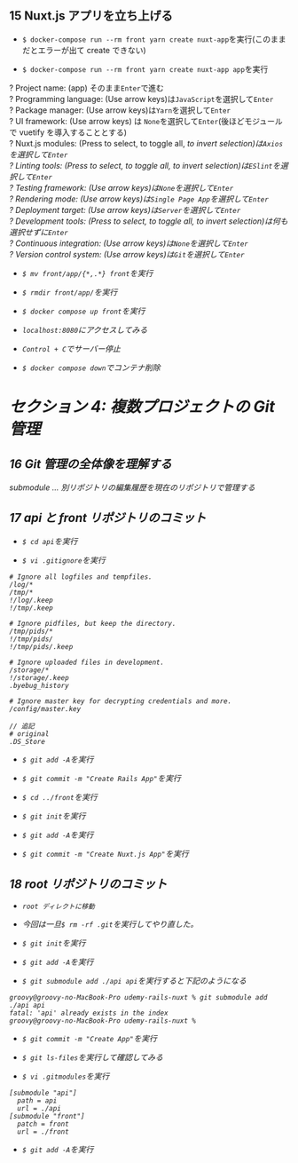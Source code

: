 ## 15 Nuxt.js アプリを立ち上げる

- `$ docker-compose run --rm front yarn create nuxt-app`を実行(このままだとエラーが出て create できない)<br>

* `$ docker-compose run --rm front yarn create nuxt-app app`を実行<br>

? Project name: (app) そのまま`Enter`で進む<br>
? Programming language: (Use arrow keys)は`JavaScript`を選択して`Enter`<br>
? Package manager: (Use arrow keys)は`Yarn`を選択して`Enter`<br>
? UI framework: (Use arrow keys) は `None`を選択して`Enter`(後ほどモジュールで vuetify を導入することとする)<br>
? Nuxt.js modules: (Press <space> to select, <a> to toggle all, <i> to invert selection)は`Axios`を選択して`Enter`<br>
? Linting tools: (Press <space> to select, <a> to toggle all, <i> to invert selection)は`ESlint`を選択して`Enter`<br>
? Testing framework: (Use arrow keys)は`None`を選択して`Enter`<br>
? Rendering mode: (Use arrow keys)は`Single Page App`を選択して`Enter`<br>
? Deployment target: (Use arrow keys)は`Server`を選択して`Enter`<br>
? Development tools: (Press <space> to select, <a> to toggle all, <i> to invert selection)は何も選択せずに`Enter`<br>
? Continuous integration: (Use arrow keys)は`None`を選択して`Enter`<br>
? Version control system: (Use arrow keys)は`Git`を選択して`Enter`<br>

- `$ mv front/app/{*,.*} front`を実行<br>

- `$ rmdir front/app/`を実行<br>

* `$ docker compose up front`を実行<br>

- `localhost:8080`にアクセスしてみる<br>

- `Control + C`でサーバー停止<br>

* `$ docker compose down`でコンテナ削除<br>

# セクション 4: 複数プロジェクトの Git 管理

## 16 Git 管理の全体像を理解する

submodule ... 別リポジトリの編集履歴を現在のリポジトリで管理する<br>

## 17 api と front リポジトリのコミット

- `$ cd api`を実行<br>

* `$ vi .gitignore`を実行<br>

```vi:.gitignore
# Ignore all logfiles and tempfiles.
/log/*
/tmp/*
!/log/.keep
!/tmp/.keep

# Ignore pidfiles, but keep the directory.
/tmp/pids/*
!/tmp/pids/
!/tmp/pids/.keep

# Ignore uploaded files in development.
/storage/*
!/storage/.keep
.byebug_history

# Ignore master key for decrypting credentials and more.
/config/master.key

// 追記
# original
.DS_Store
```

- `$ git add -A`を実行<br>

- `$ git commit -m "Create Rails App"`を実行<br>

* `$ cd ../front`を実行<br>

- `$ git init`を実行<br>

* `$ git add -A`を実行<br>

- `$ git commit -m "Create Nuxt.js App"`を実行<br>

## 18 root リポジトリのコミット

- `root ディレクトに移動`<br>

- 今回は一旦`$ rm -rf .git`を実行してやり直した。<br>

* `$ git init`を実行<br>

* `$ git add -A`を実行<br>

- `$ git submodule add ./api api`を実行すると下記のようになる<br>

```:terminal
groovy@groovy-no-MacBook-Pro udemy-rails-nuxt % git submodule add ./api api
fatal: 'api' already exists in the index
groovy@groovy-no-MacBook-Pro udemy-rails-nuxt %
```

- `$ git commit -m "Create App"`を実行<br>

* `$ git ls-files`を実行して確認してみる<br>

- `$ vi .gitmodules`を実行<br>

```vi:.bitmodules
[submodule "api"]
  path = api
  url = ./api
[submodule "front"]
  patch = front
  url = ./front
```

- `$ git add -A`を実行<br>
